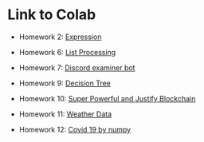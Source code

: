 # Link to Colab

- Homework 2: [Expression](https://colab.research.google.com/drive/1Aq4hyaROSUa3TlbyKEyX8ftOu3Q1b0D6?usp=sharing)

- Homework 6: [List Processing](https://colab.research.google.com/drive/1TKnbcpU5xR6YPjv7JOW0vVowPnedIGsM?usp=sharing)

- Homework 7: [Discord examiner bot](https://colab.research.google.com/drive/17BhLHf-90FVEUc4_l_F-qSUcI9OqvB7g?usp=sharing)

- Homework 9: [Decision Tree](https://colab.research.google.com/drive/1xtjS6f7gKBMcfp7XO0DntMdntLEPnlrt?usp=sharing)

- Homework 10: [Super Powerful and Justify Blockchain](https://colab.research.google.com/drive/1FoJYskUWJLAPbrUMKHbktE35unl4ks_W?usp=sharing)

- Homework 11: [Weather Data](https://colab.research.google.com/drive/1arPaDZWZ7grQqgnGs7_3W7QgZkBcAd-m?usp=sharing)

- Homework 12: [Covid 19 by numpy](https://colab.research.google.com/drive/1iHaQ_GBl7VHlzcKX3xbwNnORarZpgBad?usp=sharing)
